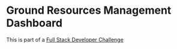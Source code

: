 # Ground Resources Management Dashboard


This is part of a [Full Stack Developer Challenge](https://github.com/RocketCommunicationsInc/Full-Stack-Developer-Coding-Challenge/blob/main/README.md)

